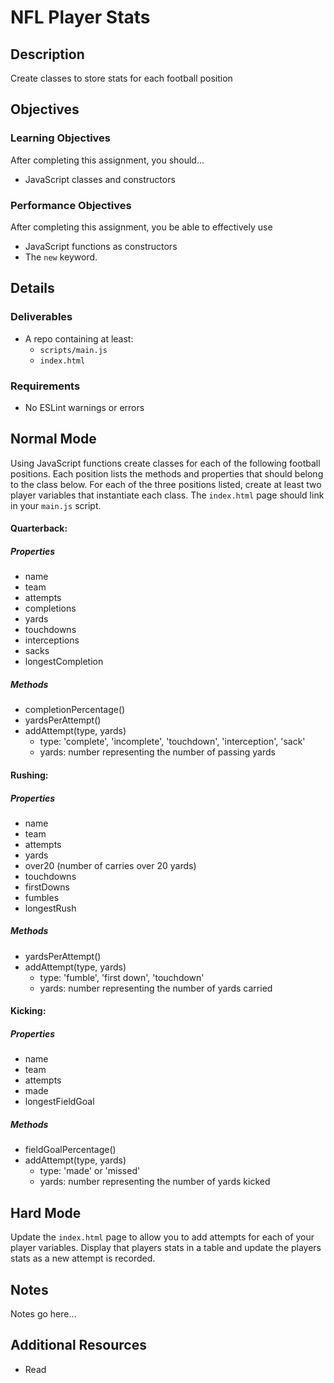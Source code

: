 # NFL Player Stats

## Description
Create classes to store stats for each football position


## Objectives

### Learning Objectives

After completing this assignment, you should…

* JavaScript classes and constructors


### Performance Objectives

After completing this assignment, you be able to effectively use

* JavaScript functions as constructors
* The `new` keyword.



## Details

### Deliverables

* A repo containing at least:
  * `scripts/main.js`
  * `index.html`

### Requirements

* No ESLint warnings or errors


## Normal Mode
Using JavaScript functions create classes for each of the following football positions. Each position lists the methods and properties that should belong to the class below. For each of the three positions listed, create at least two player variables that instantiate each class. The `index.html` page should link in your `main.js` script.

#### Quarterback:

##### Properties

* name
* team
* attempts
* completions
* yards
* touchdowns
* interceptions
* sacks
* longestCompletion

##### Methods

* completionPercentage()
* yardsPerAttempt()
* addAttempt(type, yards)
	* type: 'complete', 'incomplete', 'touchdown', 'interception', 'sack'
	* yards: number representing the number of passing yards

#### Rushing:

##### Properties

* name
* team
* attempts
* yards
* over20 (number of carries over 20 yards)
* touchdowns
* firstDowns
* fumbles
* longestRush

##### Methods

* yardsPerAttempt()
* addAttempt(type, yards)
	* type: 'fumble', 'first down', 'touchdown'
	* yards: number representing the number of yards carried

#### Kicking:

##### Properties

* name
* team
* attempts
* made
* longestFieldGoal

##### Methods

* fieldGoalPercentage()
* addAttempt(type, yards)
	* type: 'made' or 'missed'
	* yards: number representing the number of yards kicked
            
## Hard Mode

Update the `index.html` page to allow you to add attempts for each of your player variables. Display that players stats in a table and update the players stats as a new attempt is recorded.
            


## Notes

Notes go here...

## Additional Resources

* Read []()
